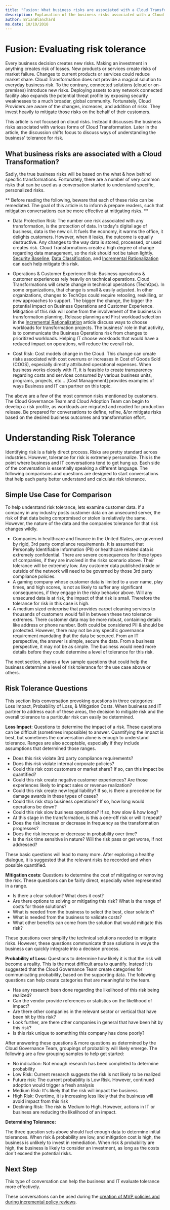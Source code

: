 ```yaml
---
title: "Fusion: What business risks are associated with a Cloud Transformation?"
description: Explanation of the business risks associated with a Cloud Transformation?
author: BrianBlanchard
ms.date: 10/10/2018
---
```


# Fusion: Evaluating risk tolerance

Every business decision creates new risks. Making an investment in anything creates risk of losses. New products or services create risks of market failure. Changes to current products or services could reduce market share. Cloud Transformation does not provide a magical solution to everyday business risk. To the contrary, connected solutions (cloud or on-premises) introduce new risks. Deploying assets to any network connected facility also expands the potential threat profile by exposing security weaknesses to a much broader, global community. Fortunately, Cloud Providers are aware of the changes, increases, and addition of risks. They invest heavily to mitigate those risks on the behalf of their customers.

This article is not focused on cloud risks. Instead it discusses the business risks associated with various forms of Cloud Transformation. Later in the article, the discussion shifts focus to discuss ways of understanding the business' tolerance for risk.

## What business risks are associated with a Cloud Transformation?

Sadly, the true business risks will be based on the what & how behind specific transformations. Fortunately, there are a number of very common risks that can be used as a conversation started to understand specific, personalized risks.

** Before reading the following, beware that each of these risks can be remediated. The goal of this article is to inform & prepare readers, such that mitigation conversations can be more effective at mitigating risks. **

* Data Protection Risk: The number one risk associated with any transformation, is the protection of data. In today's digital age of business, data is the new oil. It fuels the economy, it warms the office, it delights customers. However, when it leaks, the outcome is equally destructive. Any changes to the way data is stored, processed, or used creates risk. Cloud Transformations create a high degree of change regarding data management, so the risk should not be taken lightly. [Security Baseline](../security-baseline/overview.md), [Data Classification](../what-is-data-classification.md), and [Incremental Rationalization](../../digital-estate/rationalize.md#incremental-rationalization) can each help mitigate this risk.

* Operations & Customer Experience Risk: Business operations & customer experiences rely heavily on technical operations. Cloud Transformations will create change in technical operations (TechOps). In some organizations, that change is small & easily adjusted. In other organizations, changes to TechOps could require retooling, reskilling, or new approaches to support. The bigger the change, the bigger the potential impact on Business Operations and Customer Experience. Mitigation of this risk will come from the involvement of the business in transformation planning. Release planning and First workload selection in the [Incremental Rationalization](../../digital-estate/rationalize.md#incremental-rationalization) article discuss ways to choose workloads for transformation projects. The business' role in that activity, is to communicate the Business Operations risk from changes to prioritized workloads. Helping IT choose workloads that would have a reduced impact on operations, will reduce the overall risk.

* Cost Risk: Cost models change in the Cloud. This change can create risks associated with cost overruns or increases in Cost of Goods Sold (COGS), especially directly attributed operational expenses. When business works closely with IT, it is feasible to create transparency regarding costs and services consumed by various business units, programs, projects, etc... [Cost Management] provides examples of ways Business and IT can partner on this topic.

The above are a few of the most common risks mentioned by customers. The Cloud Governance Team and Cloud Adoption Team can begin to develop a risk profile, as workloads are migrated and readied for production release. Be prepared for conversations to define, refine, &/or mitigate risks based on the desired business outcomes and transformation effort.

# Understanding Risk Tolerance

Identifying risk is a fairly direct process. Risks are pretty standard across industries. However, tolerance for risk is extremely personalize. This is the point where business and IT conversations tend to get hung up. Each side of the conversation is essentially speaking a different language. The following comparisons and questions are designed to start conversations that help each party better understand and calculate risk tolerance.

## Simple Use Case for Comparison

To help understand risk tolerance, lets examine customer data. If a company in any industry posts customer data on an unsecured server, the risk of that data being compromised or stolen is relatively the same. However, the nature of the data and the companies tolerance for that risk changes wildly.

* Companies in healthcare and finance in the United States, are governed by rigid, 3rd party compliance requirements. It is assumed that Personally Identifiable Information (PII) or healthcare related data is extremely confidential. There are severe consequences for these types of companies, if they are involved in the risks scenario above. Their tolerance will be extremely low. Any customer data published inside or outside of the network will need to be governed by those 3rd party compliance policies.
* A gaming company whose customer data is limited to a user name, play times, and high scores, is not as likely to suffer any significant consequences, if they engage in the risky behavior above. Will any unsecured data is at risk, the impact of that risk is small. Therefore the tolerance for risk in this case is high.
* A medium sized enterprise that provides carpet cleaning services to thousands of customers would fall in between these two tolerance extremes. There customer data may be more robust, containing details like address or phone number. Both could be considered PII & should be protected. However, there may not be any specific governance requirement mandating that the data be secured. From an IT perspective, the answer is simple, secure the data. From a business perspective, it may not be as simple. The business would need more details before they could determine a level of tolerance for this risk.

The next section, shares a few sample questions that could help the business determine a level of risk tolerance for the use case above or others.

## Risk Tolerance Questions

This section lists conversation provoking questions in three categories: Loss Impact, Probability of Loss, & Mitigation Costs. When business and IT partner to address each of these areas, the decision to mitigate risk and the overall tolerance to a particular risk can easily be determined.

**Loss Impact**: Questions to determine the impact of a risk. These questions can be difficult (sometimes impossible) to answer. Quantifying the impact is best, but sometimes the conversation alone is enough to understand tolerance. Ranges are also acceptable, especially if they include assumptions that determined those ranges.

* Does this risk violate 3rd party compliance requirements?
* Does this risk violate internal corporate policies?
* Could this risk cost customers or market share? If so, can this impact be quantified?
* Could this risk create negative customer experiences? Are those experiences likely to impact sales or revenue realization?
* Could this risk create new legal liability? If so, is there a precedence for damage awards in these types of cases?
* Could this risk stop business operations? If so, how long would operations be down?
* Could this risk slow business operations? If so, how slow & how long?
* At this stage in the transformation, is this a one-off risk or will it repeat?
* Does the risk increase or decrease in frequency as the transformation progresses?
* Does the risk increase or decrease in probability over time?
* Is the risk time sensitive in nature? Will the risk pass or get worse, if not addressed?

These basic questions will lead to many more. After exploring a healthy dialogue, it is suggested that the relevant risks be recorded and when possible quantified.

**Mitigation costs**: Questions to determine the cost of mitigating or removing the risk. These questions can be fairly direct, especially when represented in a range.

* Is there a clear solution? What does it cost?
* Are there options to solving or mitigating this risk? What is the range of costs for those solutions?
* What is needed from the business to select the best, clear solution?
* What is needed from the business to validate costs?
* What other benefits can come from the solution that would mitigate this risk?

These questions over simplify the technical solutions needed to mitigate risks. However, these questions communicate those solutions in ways the business can quickly integrate into a decision process.

**Probability of Loss**: Questions to determine how likely it is that the risk will become a reality. This is the most difficult area to quantify. Instead it is suggested that the Cloud Governance Team create categories for communicating probability, based on the supporting data. The following questions can help create categories that are meaningful to the team.

* Has any research been done regarding the likelihood of this risk being realized?
* Can the vendor provide references or statistics on the likelihood of impact?
* Are there other companies in the relevant sector or vertical that have been hit by this risk?
* Look further, are there other companies in general that have been hit by this risk?
* Is this risk unique to something this company has done poorly?

After answering these questions & more questions as determined by the Cloud Governance Team, groupings of probability will likely emerge. The following are a few grouping samples to help get started:

* No indication: Not enough research has been completed to determine probability
* Low Risk: Current research suggests the risk is not likely to be realized
* Future risk: The current probability is Low Risk. However, continued adoption would trigger a fresh analysis
* Medium Risk: It's likely that the risk will impact the business
* High Risk: Overtime, it is increasing less likely that the business will avoid impact from this risk
* Declining Risk: The risk is Medium to High. However, actions in IT or business are reducing the likelihood of an impact.

**Determining Tolerance:**

The three question sets above should fuel enough data to determine initial tolerances. When risk & probability are low, and mitigation cost is high, the business is unlikely to invest in remediation. When risk & probability are high, the business is likely to consider an investment, as long as the costs don't exceed the potential risks.

## Next Step

This type of conversation can help the business and IT evaluate tolerance more effectively.

These conversations can be used during the [creation of MVP policies and during incremental policy reviews](../policy-compliance/understanding-business-risk.md).